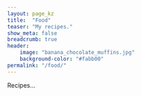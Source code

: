 ```yaml
---
layout: page_kz
title:  "Food"
teaser: "My recipes."
show_meta: false
breadcrumb: true
header:
    image: "banana_chocolate_muffins.jpg"
    background-color: "#fabb00"
permalink: "/food/"
---
```


Recipes...




